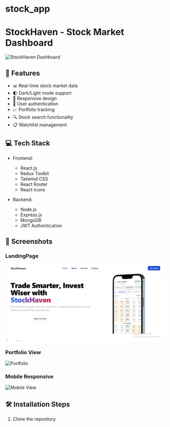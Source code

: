 # stock_app

# StockHaven - Stock Market Dashboard

![StockHaven Dashboard](./screenshots/dashboard.png)

## 🚀 Features

- 📊 Real-time stock market data
- 🌓 Dark/Light mode support
- 📱 Responsive design
- 🔐 User authentication
- 📈 Portfolio tracking
- 🔍 Stock search functionality
- 📋 Watchlist management

## 💻 Tech Stack

- Frontend:
  - React.js
  - Redux Toolkit
  - Tailwind CSS
  - React Router
  - React Icons

- Backend:
  - Node.js
  - Express.js
  - MongoDB
  - JWT Authentication

## 📸 Screenshots

### LandingPage
![LandingPage](./frontend/src/assets/homepage.png)

### Portfolio View
![Portfolio](./screenshots/portfolio.png)

### Mobile Responsive
![Mobile View](./screenshots/mobile.png)

## 🛠️ Installation Steps

1. Clone the repository